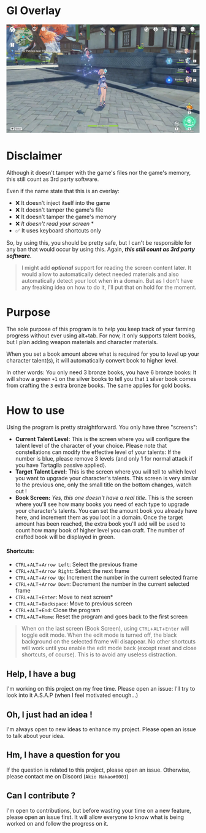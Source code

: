 # GI Overlay

![A nice screenshot about the overlay in-game](./gioverlay.png)

# Disclaimer

Although it doesn't tamper with the game's files nor the game's memory, this still count as 3rd party software.

Even if the name state that this is an overlay:

- ❌ It doesn't inject itself into the game
- ❌ It doesn't tamper the game's file
- ❌ It doesn't tamper the game's memory
- ❌ *It doesn't read your screen* *
- ✅ It uses keyboard shortcuts only

So, by using this, you should be pretty safe, but I can't be responsible for any ban that would occur by using this.
Again, ***this still count as 3rd party software***.

> I might add ***optional*** support for reading the screen content later. It would allow to automatically detect needed
> materials and also automatically detect your loot when in a domain. But as I don't have any freaking idea on how to do
> it, I'll put that on hold for the moment.

# Purpose

The sole purpose of this program is to help you keep track of your farming progress without ever using alt+tab. For now,
it only supports talent books, but I plan adding weapon materials and character materials.

When you set a book amount above what is required for you to level up your character talent(s), it will automatically
convert book to higher level.

In other words: You only need 3 bronze books, you have 6 bronze books: It will show a green `+1` on the silver books to
tell you that `1` silver book comes from crafting the `3` extra bronze books. The same applies for gold books.

# How to use

Using the program is pretty straightforward. You only have three "screens":

- **Current Talent Level:** This is the screen where you will configure the talent level of the character of your
  choice. Please note that constellations can modify the effective level of your talents: If the number is blue, please
  remove 3 levels (and only 1 for normal attack if you have Tartaglia passive applied).
- **Target Talent Level:** This is the screen where you will tell to which level you want to upgrade your character's
  talents. This screen is very similar to the previous one, only the small title on the bottom changes, watch out !
- **Book Screen:** *Yes, this one doesn't have a real title*. This is the screen where you'll see how many books you
  need of each type to upgrade your character's talents. You can set the amount book you already have here, and
  increment them as you loot in a domain. Once the target amount has been reached, the extra book you'll add will be
  used to count how many book of higher level you can craft. The number of crafted book will be displayed in green.

#### Shortcuts:

- `CTRL`+`ALT`+`Arrow Left`: Select the previous frame
- `CTRL`+`ALT`+`Arrow Right`: Select the next frame
- `CTRL`+`ALT`+`Arrow Up`: Increment the number in the current selected frame
- `CTRL`+`ALT`+`Arrow Down`: Decrement the number in the current selected frame
- `CTRL`+`ALT`+`Enter`: Move to next screen*
- `CTRL`+`ALT`+`Backspace`: Move to previous screen
- `CTRL`+`ALT`+`End`: Close the program
- `CTRL`+`ALT`+`Home`: Reset the program and goes back to the first screen

> When on the last screen (Book Screen), using `CTRL`+`ALT`+`Enter` will toggle edit mode. When the edit mode is turned
> off, the black background on the selected frame will disappear. No other shortcuts will work until you enable the edit
> mode back (except reset and close shortcuts, of course). This is to avoid any useless distraction.

## Help, I have a bug

I'm working on this project on my free time. Please open an issue: I'll try to look into it A.S.A.P (when I feel
motivated enough...)

## Oh, I just had an idea !

I'm always open to new ideas to enhance my project. Please open an issue to talk about your idea.

## Hm, I have a question for you

If the question is related to this project, please open an issue. Otherwise, please contact me on
Discord (`Akio Nakao#0001`)

## Can I contribute ?

I'm open to contributions, but before wasting your time on a new feature, please open an issue first. It will allow
everyone to know what is being worked on and follow the progress on it.

